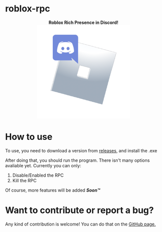 # roblox-rpc

<div align="center">
	<b float="top">Roblox Rich Presence in Discord!</b><br />
	<img src="robloxrpcicon.png" alt="Roblox RPC icon" height=300px>
</div>

# How to use

To use, you need to download a version from <a  href="https://github.com/daimond113/roblox-rpc/releases">releases</a>, and install the .exe <br />

After doing that, you should run the program. There isn't many options avaliable yet. Currently you can only:

<ol>
<li>
Disable/Enabled the RPC
</li>
<li>
Kill the RPC
</li>
</ol>

Of course, more features will be added **_Soon™_**

# Want to contribute or report a bug?

Any kind of contribution is welcome! You can do that on the <a  href="https://github.com/daimond113/roblox-rpc">GitHub page.</a>

